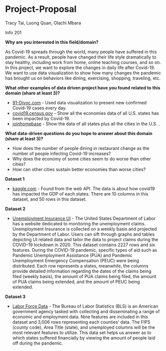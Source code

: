 # Project-Proposal
Tracy Tai, Luong Quan, Olachi Mbara

Info 201

**Why are you interested in this field/domain?**

As Covid-19 spreads through the world, many people have suffered in this pandemic. As a result, people have changed their life style dramatically to stay healthy, including work from home, online teaching courses, and so on. In this project, we want to explore the changes in daily life after Covid-19. We want to use data visualization to show how many changes the pandemic has brought us on behaviors like dining, exercising, shopping, traveling, etc.

**What other examples of data driven project have you found related to this domain (share at least 3)?**
- [91-Divoc.com](https://91-divoc.com/pages/covid-visualization/) - Used data visualization to present new confirmed Covid-19 cases every day.
- [covid19.census.gov](https://covid19.census.gov/) - Show all the economies data of all U.S. states has been impacted by Covid-19.
- [joinhomebase](https://joinhomebase.com/data/) - Show the data of all states plus all the cities in the U.S. .

**What data-driven questions do you hope to answer about this domain (share at least 3)?**
- How does the number of people dining in restaurant change as the number of people infecting Covid-19 increases?
- Why does the economy of some cities seem to do worse than other cities?
- How can other cities sustain better economies than worse cities?

**Dataset 1**
- [kaggle.com](https://www.kaggle.com/nightranger77/covid19-state-data) - Found from the web API. The data is about how covid19 has impacted the GDP of each states. There are 10 columns in this dataset, and 50 rows in this dataset.

**Dataset 2**
- [Unemployment Insurance UI](https://oui.doleta.gov/unemploy/DataDashboard.asp) - The United States Department of Labor has a website dedicated to monitoring the unemployment claims. Unemployment Insurance is collected on a weekly basis and projected by the Department of Labor. Users can sift through graphs and tables depicting UI related data and tailor the data to project claims during the COVID-19 lockdown in 2020. This dataset contains 2227 rows and six features. During the COVID-19 pandemic, specific types of aid such as Pandemic Unemployment Assistance (PUA) and Pandemic Unemployment Emergency Compensation (PEUC) were being distributed. Each row represents a states, meanwhile, the columns provide detailed information regarding the dates of the claims being filed (weekly basis), the amount of PUA claims being filed, the amount of PUA claims being extended, and the amount of PEUC being extended.


**Dataset 3**
- [Labor Force Data](https://www.bls.gov/web/metro/laucntycur14.txt) - The Bureau of Labor Statistics (BLS) is an American government agency tasked with collecting and disseminating a range of economic and employment data. Nine features are included in this dataset and 3,006 rows representing  each counties’ data. The FIPS (county code), Area Title (state), and unemployed columns will be the most relevant  features to utilize. This data set helps us answer as to which states suffered financially by viewing the amount of people laid off during the pandemic.
